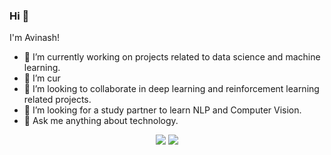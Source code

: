 ### Hi  👋

I'm Avinash! 

- 🔭 I’m currently working on projects related to data science and machine learning.
- 🌱 I’m cur
- 👯 I’m looking to collaborate in deep learning and reinforcement learning related projects.
- 🤔 I’m looking for a study partner to learn NLP and Computer Vision.
- 💬 Ask me anything about technology.

<p align = "center">
  <img src = "https://github-readme-stats.vercel.app/api?username=avinash987&show_icons=true&theme=radical&line_height=33">
  <img src = "https://github-readme-stats.vercel.app/api/top-langs/?username=avinash987&hide_langs_below=.25&theme=radical">
</p>

